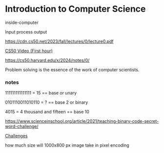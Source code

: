 # Introduction to Computer Science

inside-computer

Input process output

https://cdn.cs50.net/2023/fall/lectures/0/lecture0.pdf

[CS50 Video (First hour)](https://youtu.be/3LPJfIKxwWc?si=ZEy3Wnj2r64hCQ8k)

https://cs50.harvard.edu/x/2024/notes/0/

Problem solving is the essence of the work of computer scientists.

### notes

111111111111111 = 15 == base or unary

0101110011010110 = ? == base 2 or binary

4015 = 4 thousand and fifteen == base 10

https://www.scienceinschool.org/article/2021/teaching-binary-code-secret-word-challenge/

[Challenges](https://www.digitaltechnologieshub.edu.au/media/uuxhqg2u/introduction-to-binary-understanding-binary-numbers.pdf)

how much size will 1000x800 px image take in pixel encoding
